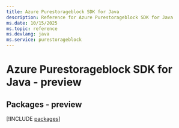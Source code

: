 ```yaml
---
title: Azure Purestorageblock SDK for Java
description: Reference for Azure Purestorageblock SDK for Java
ms.date: 10/15/2025
ms.topic: reference
ms.devlang: java
ms.service: purestorageblock
---
```

# Azure Purestorageblock SDK for Java - preview
## Packages - preview
[!INCLUDE [packages](purestorageblock-index.md)]